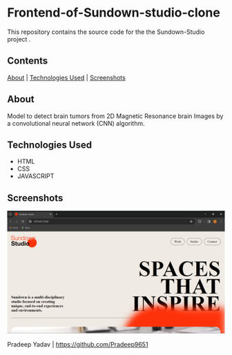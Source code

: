 # Frontend-of-Sundown-studio-clone

This repository contains the source code for the the Sundown-Studio  project .

## Contents

[About](#about) | [Technologies Used](#technologies-used) | [Screenshots](#screenshots) 

## About

Model to detect brain tumors from 2D Magnetic Resonance brain Images by a convolutional neural network (CNN) algorithm.

## Technologies Used
- HTML
- CSS
- JAVASCRIPT
## Screenshots
![1](https://github.com/Pradeep9651/Frontend-of-Sundown-studio-clone/blob/main/Screenshot%202024-02-05%20154000.png)


Pradeep Yadav | https://github.com/Pradeep9651
